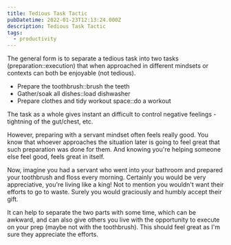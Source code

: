 ```yaml
---
title: Tedious Task Tactic
pubDatetime: 2022-01-23T12:13:24.000Z
description: Tedious Task Tactic
tags:
  - productivity
---
```


The general form is to separate a tedious task into two tasks (preparation::execution) that when approached in different mindsets or contexts can both be enjoyable (not tedious).

- Prepare the toothbrush::brush the teeth
- Gather/soak all dishes::load dishwasher
- Prepare clothes and tidy workout space::do a workout

The task as a whole gives instant an difficult to control negative feelings - tightning of the gut/chest, etc.

However, preparing with a servant mindset often feels really good. You know that whoever approaches the situation later is going to feel great that such preparation was done for them. And knowing you're helping someone else feel good, feels great in itself.

Now, imagine you had a servant who went into your bathroom and prepared your toothbrush and floss every morning. Certainly you would be very appreciative, you're living like a king! Not to mention you wouldn't want their efforts to go to waste. Surely you would graciously and humbly accept their gift.

It can help to separate the two parts with some time, which can be awkward, and can also give others you live with the opportunity to execute on your prep (maybe not with the toothbrush). This should feel great as I'm sure they appreciate the efforts.
